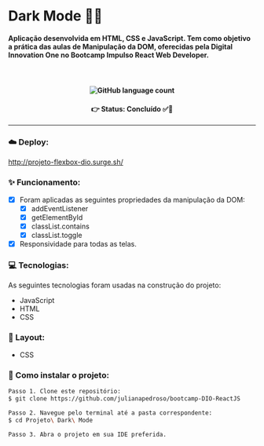 # Dark Mode 🧛🦇

<h4 align='left'>Aplicação desenvolvida em HTML, CSS e JavaScript. Tem como objetivo a prática das aulas de Manipulação da DOM, oferecidas pela Digital Innovation One no Bootcamp Impulso React Web Developer.</h4>
<br/>

<h4 align="center">
  <img alt="GitHub language count" src="https://img.shields.io/github/languages/count/julianapedroso/bootcamp-DIO-ReactJS">
</h4>

<h4 align='center'>
👉 Status: Concluído ✅👏
</h4>
<hr />

### ☁️ Deploy:
http://projeto-flexbox-dio.surge.sh/

### ✨ Funcionamento:
- [x] Foram aplicadas as seguintes propriedades da manipulação da DOM:
  - [x] addEventListener
  - [x] getElementById
  - [x] classList.contains
  - [x] classList.toggle
- [x] Responsividade para todas as telas.

### 💻 Tecnologias:
As seguintes tecnologias foram usadas na construção do projeto:
- JavaScript
- HTML
- CSS

### 🎨 Layout:
- CSS

### 📂 Como instalar o projeto:

```bash
Passo 1. Clone este repositório:
$ git clone https://github.com/julianapedroso/bootcamp-DIO-ReactJS

Passo 2. Navegue pelo terminal até a pasta correspondente:
$ cd Projeto\ Dark\ Mode

Passo 3. Abra o projeto em sua IDE preferida.
```





